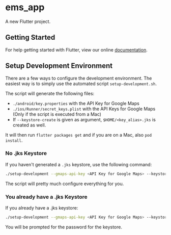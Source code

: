 # ems_app

A new Flutter project.

## Getting Started

For help getting started with Flutter, view our online
[documentation](https://flutter.io/).

## Setup Development Environment

There are a few ways to configure the development environment. The easiest way is to simply use the automated script `setup-development.sh`.

The script will generate the following files:
- `./android/key.properties` with the API Key for Google Maps
- `./ios/Runner/secret_keys.plist` with the API Keys for Google Maps (Only if the script is executed from a Mac)
- If `--keystore-create` is given as argument, `$HOME/<key_alias>.jks` is created as well.

It will then run `flutter packages get` and if you are on a Mac, also `pod install`.

### No .jks Keystore

If you haven't generated a `.jks` keystore, use the following command:

```bash
./setup-development --gmaps-api-key <API Key for Google Maps> --keystore-create
```

The script will pretty much configure everything for you.

### You already have a .jks Keystore

If you already have a .jks keystore:

```bash
./setup-development --gmaps-api-key <API Key for Google Maps> --keystore <Path to keystore> <Keystore alias>
```

You will be prompted for the password for the keystore.
